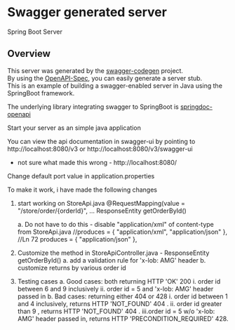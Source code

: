# Swagger generated server

Spring Boot Server 


## Overview  
This server was generated by the [swagger-codegen](https://github.com/swagger-api/swagger-codegen) project.  
By using the [OpenAPI-Spec](https://github.com/swagger-api/swagger-core), you can easily generate a server stub.  
This is an example of building a swagger-enabled server in Java using the SpringBoot framework.

The underlying library integrating swagger to SpringBoot is [springdoc-openapi](https://github.com/springdoc/springdoc-openapi)

Start your server as an simple java application  

You can view the api documentation in swagger-ui by pointing to  
http://localhost:8080/v3 or http://localhost:8080/v3/swagger-ui
-   not sure what made this wrong - http://localhost:8080/  


Change default port value in application.properties

To make it work, i have made the following changes
1.  start working on StoreApi.java
    @RequestMapping(value = "/store/order/{orderId}",
    ...
    ResponseEntity<Order> getOrderById()

    a.  Do not have to do this - disable "application/xml" of content-type from StoreApi.java
     //produces = { "application/xml", "application/json" }, //Ln 72
        produces = { "application/json" }, 

2.  Customize the method in StoreApiController.java  - ResponseEntity<Order> getOrderById()
    a.  add a validation rule for 'x-lob: AMG' header
    b.  customize returns by various order id

3.  Testing cases
    a.  Good cases: both returning HTTP 'OK' 200
        i.  order id between 6 and 9 inclusively
        ii. order id = 5 and 'x-lob: AMG' header passed in 
    b.  Bad cases:  returning either 404 or 428
        i.  order id between 1 and 4 inclusively, returns HTTP 'NOT_FOUND' 404 .
        ii. order id greater than 9 , returns HTTP 'NOT_FOUND' 404 .
        iii.order id = 5 w/o 'x-lob: AMG' header passed in, returns HTTP 'PRECONDITION_REQUIRED' 428. 

